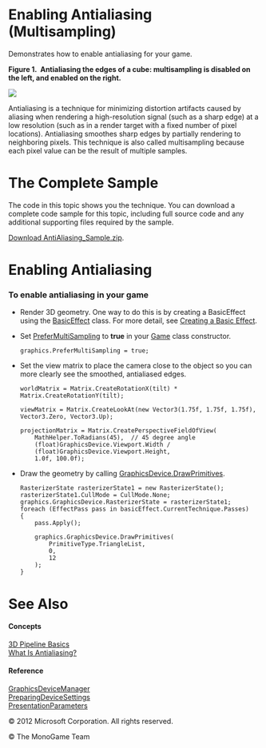 

# Enabling Antialiasing (Multisampling)

Demonstrates how to enable antialiasing for your game.

**Figure 1.  Antialiasing the edges of a cube: multisampling is disabled on the left, and enabled on the right.**

![](graphics_aa.jpg)

Antialiasing is a technique for minimizing distortion artifacts caused by aliasing when rendering a high-resolution signal (such as a sharp edge) at a low resolution (such as in a render target with a fixed number of pixel locations). Antialiasing smoothes sharp edges by partially rendering to neighboring pixels. This technique is also called multisampling because each pixel value can be the result of multiple samples.

# The Complete Sample

The code in this topic shows you the technique. You can download a complete code sample for this topic, including full source code and any additional supporting files required by the sample.

[Download AntiAliasing_Sample.zip](http://go.microsoft.com/fwlink/?LinkId=258681).

# Enabling Antialiasing

### To enable antialiasing in your game

*   Render 3D geometry. One way to do this is by creating a BasicEffect using the [BasicEffect](xref:Microsoft.Xna.Framework.Graphics.BasicEffect) class. For more detail, see [Creating a Basic Effect](Use_BasicEffect.md).
    
*   Set [PreferMultiSampling](xref:Microsoft.Xna.Framework.GraphicsDeviceManager.PreferMultiSampling) to **true** in your [Game](xref:Microsoft.Xna.Framework.Game) class constructor.
    
    ```
    graphics.PreferMultiSampling = true;
    ```
    
*   Set the view matrix to place the camera close to the object so you can more clearly see the smoothed, antialiased edges.
    
    ```
    worldMatrix = Matrix.CreateRotationX(tilt) * Matrix.CreateRotationY(tilt);
    
    viewMatrix = Matrix.CreateLookAt(new Vector3(1.75f, 1.75f, 1.75f), Vector3.Zero, Vector3.Up);
    
    projectionMatrix = Matrix.CreatePerspectiveFieldOfView(
        MathHelper.ToRadians(45),  // 45 degree angle
        (float)GraphicsDevice.Viewport.Width /
        (float)GraphicsDevice.Viewport.Height,
        1.0f, 100.0f);
    ```
    
*   Draw the geometry by calling [GraphicsDevice.DrawPrimitives](xref:Microsoft.Xna.Framework.Graphics.GraphicsDevice.DrawPrimitives).
    
    ```
    RasterizerState rasterizerState1 = new RasterizerState();
    rasterizerState1.CullMode = CullMode.None;
    graphics.GraphicsDevice.RasterizerState = rasterizerState1;
    foreach (EffectPass pass in basicEffect.CurrentTechnique.Passes)
    {
        pass.Apply();
    
        graphics.GraphicsDevice.DrawPrimitives(
            PrimitiveType.TriangleList,
            0,
            12
        );
    }
    ```
    

# See Also

#### Concepts

[3D Pipeline Basics](3DGraphics_Overview.md)  
[What Is Antialiasing?](WhatIs_Antialiasing.md)  

#### Reference

[GraphicsDeviceManager](xref:Microsoft.Xna.Framework.GraphicsDeviceManager)  
[PreparingDeviceSettings](E_Microsoft_Xna_Framework_GraphicsDeviceManager_PreparingDeviceSettings.md)  
[PresentationParameters](xref:Microsoft.Xna.Framework.Graphics.PresentationParameters)  

© 2012 Microsoft Corporation. All rights reserved.  

© The MonoGame Team